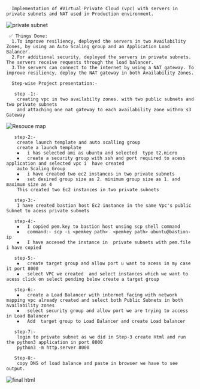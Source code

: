 	  Implementation of #Virtual Private Cloud (vpc) with servers in private subnets and NAT used in Production environment.
	 
![private subnet](https://github.com/pavan-pedditi/AWS-vpc_project/assets/162891338/7dc66c13-1a17-4e7f-8cd3-5177df7d516e)
	 
	 ✅ Things Done:
	  1.To improve resiliency, deployed the servers in two Availability Zones, by using an Auto Scaling group and an Application Load Balancer.
	  2.For additional security, deployed the servers in private subnets. The servers receive requests through the load balancer.
	  3.The servers can connect to the internet by using a NAT gateway. To improve resiliency, deploy the NAT gateway in both Availability Zones.
	 
	  Step-wise Project presentation:-
   	
	   step -1:-
	    creating vpc in two availabilty zones. with two public subnets and two private subnets
	    and attaching one nat gateway to each availability zone withno s3 Gateway
![Resouce map](https://github.com/pavan-pedditi/AWS-vpc_project/assets/162891338/d198a61f-1b50-4655-adb8-a36e6c3251c2)

	   step-2:-
	    create launch template and auto scalling group
	    create a launch template
	    ⦁	i has selected ami as ubuntu and selected  type t2.micro
	    ⦁	create a security group with ssh and port required to acess application and selected vpc i  have created 
	    auto Scaling Group
	    ⦁	i have created two ec2 instances in two private subnets
	    ⦁	set desired group size as 2. minimum group size as 1. and maximum size as 4
	    This created two Ec2 instances in two private subnets 
     
	   step-3:-
	    I have created bastion host Ec2 instance in the same Vpc's public Subnet to acess private subnets
     
	   step-4:-
	    ⦁	I copied pem.key to bastion host unsing scp shell command
	    ⦁	command:- scp -i <pemkey path>  <pemkey path> ubuntu@bastion-ip
	    ⦁	I have accesed the instance in  private subnets with pem.file i have copied
     
	   step-5:-
	    ⦁	create target group and allow port u want to acess in my case it port 8000
	    ⦁	select VPC we created  and select instances which we want to acess click on select pending below create a target group
     
	   step-6:-
	    ⦁	create a Load Balancer with internet facing with network mapping vpc already created and select both Public Subnets in both availability zones
	    ⦁	select security group and allow port we are trying to access in Load Balancer
	    ⦁	Add  target group to Load Balancer and create Load balancer
     
	   step-7:-
	    login to private subnet as we did in Step-3 create Html and run the python3 application in port 8000
	    python3 -m http.server 8000
     
	   Step-8:-
	    copy DNS of load balance and paste in browser we have to see output.
![final html](https://github.com/pavan-pedditi/AWS-vpc_project/assets/162891338/2f682b8d-4197-4eb2-aa16-9fa56d6ea89c)





